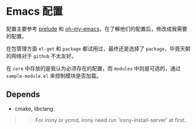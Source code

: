 # Emacs 配置

配置主要参考 [prelude](https://github.com/bbatsov/prelude) 和 [oh-my-emacs](https://github.com/xiaohanyu/oh-my-emacs)，在了解他们的配置后，修改成我需要的配置。

在包管理方面 `el-get` 和 `package` 都试用过，最终还是选择了 `package`，毕竟天朝的网络对于 `github` 不太友好。

在 `core` 中存放的是我认为必须存在的配置，而 `modules` 中则是可选的，通过 `sample-module.el` 来控制模块是否加载。

## Depends

* cmake, libclang
>>For irony or ycmd, irony need run 'irony-install-server' at first.
